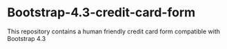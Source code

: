 # Bootstrap-4.3-credit-card-form
This repository contains a human friendly credit card form compatible with Bootstrap 4.3
